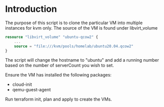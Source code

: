 # Introduction

The purpose of this script is to clone the particular VM into multiple instances for kvm only. The source of the VM is found under libvirt_volume
```terraform
resource "libvirt_volume" "ubuntu-qcow2" {
    ...
    source = "file:///kvm/pools/homelab/ubuntu20.04.qcow2"
}
```

The script will change the hostname to "ubuntu" and add a running number based on the number of serverCount you wish to set.

Ensure the VM has installed the following packages:

- cloud-init
- qemu-guest-agent

Run terraform init, plan and apply to create the VMs.